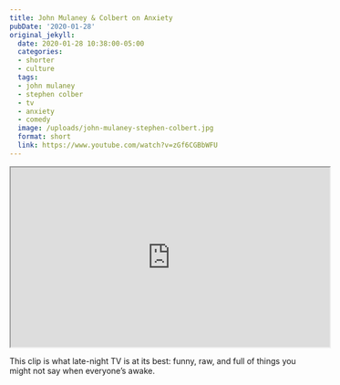 ```yaml
---
title: John Mulaney & Colbert on Anxiety
pubDate: '2020-01-28'
original_jekyll:
  date: 2020-01-28 10:38:00-05:00
  categories:
  - shorter
  - culture
  tags:
  - john mulaney
  - stephen colber
  - tv
  - anxiety
  - comedy
  image: /uploads/john-mulaney-stephen-colbert.jpg
  format: short
  link: https://www.youtube.com/watch?v=zGf6CGBbWFU
---
```


<div class="video-wrapper">
<iframe loading="lazy" title="John Mulaney & Colbert on Anxiety" width="560" height="315" src="https://www.youtube.com/embed/zGf6CGBbWFU" allow="accelerometer; autoplay; encrypted-media; gyroscope; picture-in-picture" allowfullscreen></iframe>
</div>

This clip is what late-night TV is at its best: funny, raw, and full of things you might not say when everyone’s awake.
